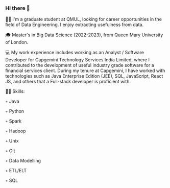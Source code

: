 ### Hi there 👋

👋🏻 I'm a graduate student at QMUL, looking for career opportunities in the field of Data Engineering. I enjoy extracting usefulness from data. 

🎓 Master's in Big Data Science (2022-2023), from Queen Mary University of London.

💻 My work experience includes working as an Analyst / Software Developer for Capgemini Technology Services India Limited, where I contributed to the development of useful industry grade software for a financial services client. During my tenure at Capgemini, I have worked with technologies such as Java Enterprise Edition (JEE), SQL, JavaScript, React JS, and others that a Full-stack developer is proficient with.

💪🏻 Skills:

◦ Java

◦ Python

◦ Spark

◦ Hadoop

◦ Unix

◦ Git

◦ Data Modelling 

◦ ETL/ELT 

◦ SQL
